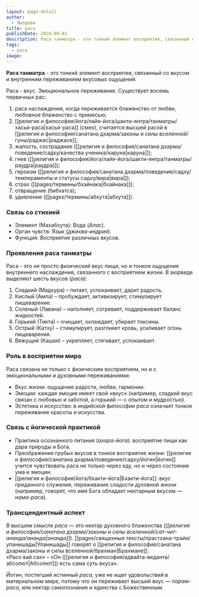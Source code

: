 ```yaml
---
layout: page-detail
author:
  - Яшодеви
title: раса
publishDate: 2024-09-01
description: Раса танматра - это тонкий элемент восприятия, связанный со вкусом и внутренним переживанием вкусовых ощущений.
tags:
  - раса
image:
---
```

**Раса танматра** - это тонкий элемент восприятия, связанный со вкусом и внутренним переживанием вкусовых ощущений.

Раса - вкус. Эмоциональное переживание. Существует восемь первичных рас:

1) раса наслаждения, когда переживается блаженство от любви, любовное блаженство с примесью;
2) [[религия и философия/йога/лайя-йога/шакти-янтра/танматры/хасья-раса|хасья-раса]] (смех), считается высшей расой в [[религия и философия/санатана дхарма/законы и силы вселенной/гуны/раджас|раджасе]];
3) жалость, сострадание ([[религия и философия/санатана дхарма/поведение/садху/качества ученика/каруна|каруна]]);
4) гнев ([[религия и философия/йога/лайя-йога/шакти-янтра/танматры/раудра|раудра]]);
5) героизм ([[религия и философия/санатана дхарма/поведение/садху/темпераменты и статусы садху/вира|вира]]);
6) страх ([[pages/термины/бхайнака|бхайнака]]);
7) отвращение (бибхатса);
8) удивление ([[pages/термины/абхута|абхута]]).
### Связь со стихией

- Элемент (Махабхута): Вода (_Апас_).
- Орган чувств: Язык (_джихва-индрия_).
- Функция: Восприятие различных вкусов.

### Проявления раса танматры

Раса - это не просто физический вкус пищи, но и тонкое ощущение внутреннего наслаждения, связанного с восприятием жизни. В аюрведе выделяют шесть вкусов (_раса_):

1. Сладкий (Мадхура) – питает, успокаивает, дарит радость.
2. Кислый (Амла) – пробуждает, активизирует, стимулирует пищеварение.
3. Соленый (Лавана) – наполняет, согревает, поддерживает баланс жидкостей.
4. Горький (Тикта) – очищает, охлаждает, убирает токсины.
5. Острый (Катху) – стимулирует, разгоняет кровь, усиливает огонь пищеварения.
6. Вяжущий (Кашая) – укрепляет, стягивает, успокаивает.

### Роль в восприятии мира

Раса связана не только с физическим восприятием, но и с эмоциональными и духовными переживаниями:

- Вкус жизни: ощущение радости, любви, гармонии.
- Эмоции: каждая эмоция имеет свой «вкус» (например, сладкий вкус связан с любовью и заботой, а горький — с опытом и мудростью).
- Эстетика и искусство: в индийской философии _раса_ означает тонкое переживание красоты и искусства.

### Связь с йогической практикой

- Практика осознанного питания (_ахара-йога_): восприятие пищи как дара природы и Бога.
- Преображение грубых вкусов в тонкое восприятие жизни: [[религия и философия/санатана дхарма/поведение/садху/йогин|йогин]] учится чувствовать раса не только через еду, но и через состояния ума и эмоции.
- [[религия и философия/йога/бхакти-йога|Бхакти-йога]]: вкус преданного служения, переживание сладости духовной жизни (например, говорят, что имя Бога обладает нектарным вкусом — _нама-раса_).

### Трансцендентный аспект

В высшем смысле _раса_ — это нектар духовного блаженства (_[[религия и философия/санатана дхарма/законы и силы вселенной/сат-чит-ананда/ананда|ананда]]_). [[pages/священные тексты/прастхана-трайя/упанишады|Упанишады]] говорят о [[религия и философия/санатана дхарма/законы и силы вселенной/брахман|Брахмане]]:  
«Расо вай сах» – «Он ([[религия и философия/адвайта-веданта/абсолют|Абсолют]]) есть сама суть вкуса».

Йогин, постигший истинный _раса_, уже не ищет удовольствий в материальном мире, потому что он переживает высший вкус — _парам-раса_, или нектар самопознания и единства с Божественным.

